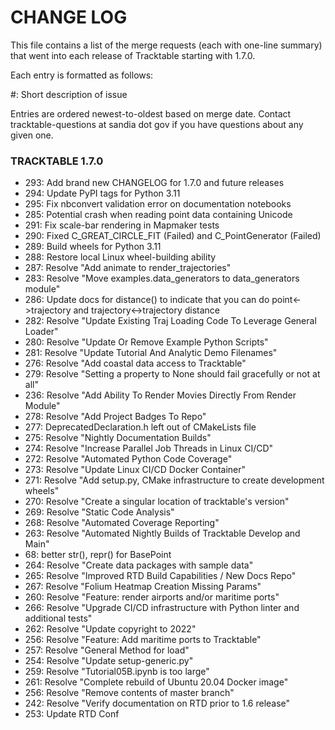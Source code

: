 # CHANGE LOG

This file contains a list of the merge requests (each with one-line summary)
that went into each release of Tracktable starting with 1.7.0.

Each entry is formatted as follows:

#<MERGE REQUEST NUMBER>: Short description of issue

Entries are ordered newest-to-oldest based on merge date.  Contact
tracktable-questions at sandia dot gov if you have questions about 
any given one.


### TRACKTABLE 1.7.0

- 293: Add brand new CHANGELOG for 1.7.0 and future releases
- 294: Update PyPI tags for Python 3.11
- 295: Fix nbconvert validation error on documentation notebooks
- 285: Potential crash when reading point data containing Unicode
- 291: Fix scale-bar rendering in Mapmaker tests
- 290: Fixed C_GREAT_CIRCLE_FIT (Failed) and C_PointGenerator (Failed)
- 289: Build wheels for Python 3.11
- 288: Restore local Linux wheel-building ability
- 287: Resolve "Add animate to render_trajectories"
- 283: Resolve "Move examples.data_generators to data_generators module"
- 286: Update docs for distance() to indicate that you can do point<->trajectory and trajectory<->trajectory distance
- 282: Resolve "Update Existing Traj Loading Code To Leverage General Loader"
- 280: Resolve "Update Or Remove Example Python Scripts"
- 281: Resolve "Update Tutorial And Analytic Demo Filenames"
- 276: Resolve "Add coastal data access to Tracktable"
- 279: Resolve "Setting a property to None should fail gracefully or not at all"
- 236: Resolve "Add Ability To Render Movies Directly From Render Module"
- 278: Resolve "Add Project Badges To Repo"
- 277: DeprecatedDeclaration.h left out of CMakeLists file
- 275: Resolve "Nightly Documentation Builds"
- 274: Resolve "Increase Parallel Job Threads in Linux CI/CD"
- 272: Resolve "Automated Python Code Coverage"
- 273: Resolve "Update Linux CI/CD Docker Container"
- 271: Resolve "Add setup.py, CMake infrastructure to create development wheels"
- 270: Resolve "Create a singular location of tracktable's version"
- 269: Resolve "Static Code Analysis"
- 268: Resolve "Automated Coverage Reporting"
- 263: Resolve "Automated Nightly Builds of Tracktable Develop and Main"
- 68: better str(), repr() for BasePoint
- 264: Resolve "Create data packages with sample data"
- 265: Resolve "Improved RTD Build Capabilities / New Docs Repo"
- 267: Resolve "Folium Heatmap Creation Missing Params"
- 260: Resolve "Feature: render airports and/or maritime ports"
- 266: Resolve "Upgrade CI/CD infrastructure with Python linter and additional tests"
- 262: Resolve "Update copyright to 2022"
- 256: Resolve "Feature: Add maritime ports to Tracktable"
- 257: Resolve "General Method for load"
- 254: Resolve "Update setup-generic.py"
- 259: Resolve "Tutorial05B.ipynb is too large"
- 261: Resolve "Complete rebuild of Ubuntu 20.04 Docker image"
- 256: Resolve "Remove contents of master branch"
- 242: Resolve "Verify documentation on RTD prior to 1.6 release"
- 253: Update RTD Conf


